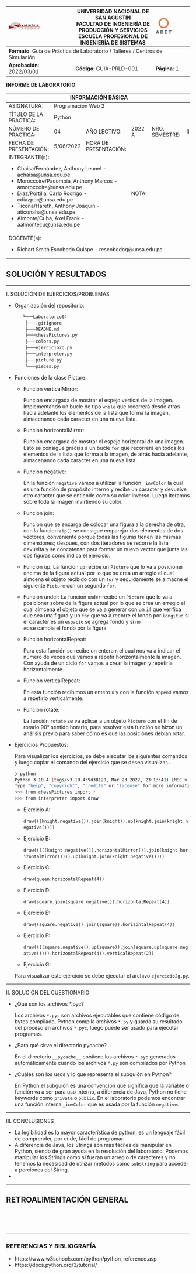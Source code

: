 <div align="center">
<table>
    <theader>
        <tr>
            <td><img src="https://github.com/rescobedoq/pw2/blob/main/epis.png?raw=true" alt="EPIS" style="width:50%; height:auto"/></td>
            <th>
                <span style="font-weight:bold;">UNIVERSIDAD NACIONAL DE SAN AGUSTIN</span><br />
                <span style="font-weight:bold;">FACULTAD DE INGENIERÍA DE PRODUCCIÓN Y SERVICIOS</span><br />
                <span style="font-weight:bold;">ESCUELA PROFESIONAL DE INGENIERÍA DE SISTEMAS</span>
            </th>
            <td><img src="https://github.com/rescobedoq/pw2/blob/main/abet.png?raw=true" alt="ABET" style="width:50%; height:auto"/></td>
        </tr>
    </theader>
    <tbody>
        <tr><td colspan="3"><span style="font-weight:bold;">Formato</span>: Guía de Práctica de Laboratorio / Talleres / Centros de Simulación</td></tr>
        <tr><td><span style="font-weight:bold;">Aprobación</span>:  2022/03/01</td><td><span style="font-weight:bold;">Código</span>: GUIA-PRLD-001</td><td><span style="font-weight:bold;">Página</span>: 1</td></tr>
    </tbody>
</table>
</div>

<div>
<span style="font-weight:bold;">INFORME DE LABORATORIO</span><br />

<table>
<theader>
<tr><th colspan="6">INFORMACIÓN BÁSICA</th></tr>
</theader>
<tbody>
<tr><td>ASIGNATURA:</td><td colspan="5">Programación Web 2</td></tr>
<tr><td>TÍTULO DE LA PRÁCTICA:</td><td colspan="5">Python</td></tr>
<tr>
<td>NÚMERO DE PRÁCTICA:</td><td>04</td><td>AÑO LECTIVO:</td><td>2022 A</td><td>NRO. SEMESTRE:</td><td>III</td>
</tr>
<tr>
<td>FECHA DE PRESENTACIÓN:</td><td>5/06/2022</td><td>HORA DE PRESENTACIÓN:</td><td colspan="3"></td>
</tr>
<tr><td colspan="3">INTEGRANTE(s):
<ul>
<li>Chaisa/Fernández, Anthony Leonel - achaisa@unsa.edu.pe</li>
<li>Moroccoire/Pacompia, Anthony Marcos - amoroccoire@unsa.edu.pe</li>
<li>Diaz/Portilla, Carlo Rodrigo - cdiazpor@unsa.edu.pe</li>
<li>Ticona/Hareth, Anthony Joaquín - aticonaha@unsa.edu.pe</li>
<li>Almonte/Cuba, Axel Frank - aalmontecu@unsa.edu.pe</li>
</ul>
</td>
<td>NOTA:</td><td colspan="2"></td>
</<tr>
<tr><td colspan="6">DOCENTE(s):
<ul>
<li>Richart Smith Escobedo Quispe - rescobedoq@unsa.edu.pe</li>
</ul>
</td>
</<tr>
</tbody>
</table>

<!-- Reportes -->
## SOLUCIÓN Y RESULTADOS

---

I. SOLUCIÓN DE EJERCICIOS/PROBLEMAS <br>
* Organización del repositorio:
    ```sh
	   └───Laboratorio04
        ├───.gitignore
	    ├───README.md
        ├───chessPictures.py
        ├───colors.py
	    ├───ejercicio2g.py
	    ├───interpreter.py
	    ├───picture.py
	    └───pieces.py
    ```
* Funciones de la clase Picture:  

    * Función verticalMirror:

		Función encargada de mostrar el espejo vertical de la imagen. Implementando un bucle de tipo <code>while</code> que recorrerá desde atras hacia adelante los elementos de la lista que forma la imagen, almacenando cada caracter en una nueva lista.

    * Función horizontalMirror:
	
      Función encargada de mostrar el espejo horizontal de una imagen. Esto se consigue gracias a un bucle <code>for</code> que recorrerá en todos los elementos de la lista que forma a la imagen, de atrás hacia adelante, almacenando cada caracter en una nueva lista.

    * Función negative:

      En la función <code>negative</code> vamos a utilizar la función <code>\_invColor</code> la cual es una función de propósito interno y recibe un caracter y devuelve otro caracter que se entiende como su color inverso. Luego iteramos sobre toda la imagen invirtiendo su color.

    * Función join:

      Funcion que se encarga de colocar una figura a la derecha de otra, con la funcion <code>zip()</code> se consigue emparejar dos elementos de dos vectores, conveniente porque todas las figuras tienen las mismas dimensiones; despues, con dos iteradores se recorre la lista devuelta y se concatenan para formar un nuevo vector que junta las dos figuras como indica el ejercicio.

    * Función up:
	La funcion <code>up</code> recibe un <code>Picture</code> que lo va a posicioner encima de la figura actual por lo que se crea un arreglo el cual almcena el objeto recibido con un <code>for</code> y seguidamente se almacne el siguiente <code>Picture</code> con un  segundo <code>for</code>.

    * Función under:
	La funcion <code>under</code> recibe un <code>Picture</code> que lo va a posicioner sobre de la figura actual por lo que se crea un arreglo el cual almcena el objeto que se va a generar con un <code>if</code> que verifica que sea una figura y un <code>for</code> que va a recorre el fondo por <code>longitud</code> si el caracter es un <code>espacio</code> se agrega fondo y si <code>no es</code> se cambia el fondo por la figura 
    * Función horizontalRepeat:

      Para esta función se recibe un entero <code>n</code> el cual nos va a indicar el número de veces que vamos a repetir horizontalmente la imagen. Con ayuda de un ciclo <code>for</code> vamos a crear la imagen y repetirla horizontalmente.

    * Función verticalRepeat:

      En esta función recibimos un entero <code>n</code> y con la función <code>append</code> vamos a repetirlo verticalmente.

    * Función rotate:

      La función <code>rotate</code> se va aplicar a un objeto <code>Picture</code> con el fin de rotarlo 90° sentido horario, para resolver está función se hizon un análisis previo para saber cómo es que las posiciones debían rotar.

* Ejercicios Propuestos:
	
	Para visualizar los ejercicios, se debe ejecutar los siguientes comandos y luego copiar el comando del ejercicio que se desea visualizar..
	
     ```sh
	❯ python
	Python 3.10.4 (tags/v3.10.4:9d38120, Mar 23 2022, 23:13:41) [MSC v.1929 64 bit (AMD64)] on win32
	Type "help", "copyright", "credits" or "license" for more information.
	>>> from chessPictures import *
	>>> from interpreter import draw
    ```

    * Ejercicio A:
	
		<code>draw(((knight.negative()).join(knight)).up(knight.join(knight.negative())))</code>

    * Ejercicio B:
	
		<code>draw(((((knight.negative()).horizontalMirror()).join(knight.horizontalMirror()))).up(knight.join(knight.negative())))</code>
	

    * Ejercicio C:
	
		<code>draw(queen.horizontalRepeat(4))</code>

    * Ejercicio D:
	
		<code>draw(square.join(square.negative()).horizontalRepeat(4))</code>

    * Ejercicio E:
	
		<code>draw((square.negative().join(square)).horizontalRepeat(4))</code>

    * Ejercicio F:
	
		<code>draw((((square.negative().up(square)).join(square.up(square.negative()))).horizontalRepeat(4)).verticalRepeat(2))</code>

    * Ejercicio G:
	
	Para visualizar este ejercicio se debe ejecutar el archivo <code>ejercicio2g.py</code>.
---

II. SOLUCIÓN DEL CUESTIONARIO

* ¿Qué son los archivos *.pyc?
  
  Los archivos <code>\*.pyc</code> son archivos ejecutables que contiene código de bytes compilado, Python compila archivos <code>\*.py</code> y guarda su resultado del proceso en archivos <code>\*.pyc</code>, luego puede ser usado para ejecutar programas.

* ¿Para qué sirve el directorio pycache?
  
  En el directorio <code>\_\_pycache\_\_</code> contiene los archivos <code>\*.pyc</code> generados automáticamente cuando los archivos <code>\*.py</code> son compilados por Python

* ¿Cuáles son los usos y lo que representa el subguión en Python?

  En Python el subguión es una convención que significa que la variable o función va a ser para uso interno, a diferencia de Java, Python no tiene keywords como <code>private</code> o <code>public</code>.
  En el laboratorio podemos encontrar una función interna <code>\_invColor</code> que es usada por la función <code>negative</code>.
   
---

III. CONCLUSIONES
	
 - La legibilidad es la mayor característica de python, es un lenguaje fácil de comprender, por ende, fácil de programar.
 - A diferencia de Java, los Strings son más fáciles de manipular en Python, siendo de gran ayuda en la resolución del laboratorio. Podemos manipular los Strings como si fueran un arreglo de caracteres y no tenemos la necesidad de utilizar métodos como <code>substring</code> para acceder a porciones del String.
 - 
    
---
    
## RETROALIMENTACIÓN GENERAL

  <pre>
                                                                          
                                                                           
  </pre>

---
    
### REFERENCIAS Y BIBLIOGRAFÍA
<ul>
    <li>https://www.w3schools.com/python/python_reference.asp</li>
    <li>https://docs.python.org/3/tutorial/</li>
</ul>
